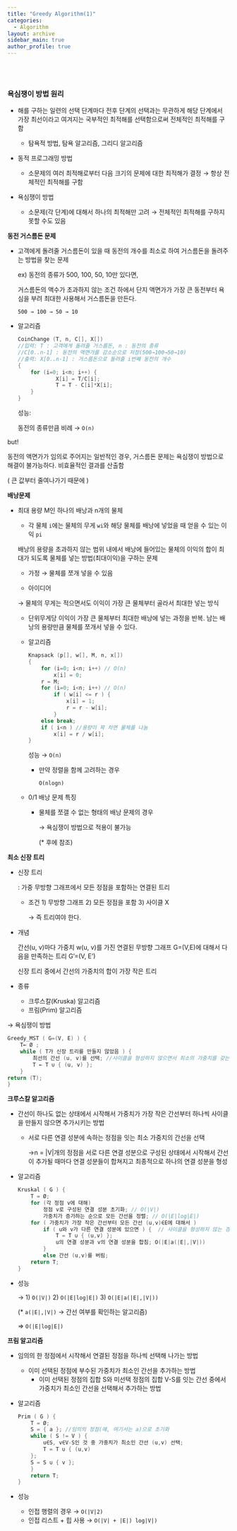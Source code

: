 ```yaml
---
title: "Greedy Algorithm(1)"
categories:
  - Algorithm
layout: archive
sidebar_main: true
author_profile: true
---
```

<br><br>


### 욕심쟁이 방법 원리

- 해를 구하는 일련의 선택 단계마다 전후 단계의 선택과는 무관하게 해당 단계에서 가장 최선이라고 여겨지는 국부적인 최적해를 선택함으로써 전체적인 최적해를 구함
    - 탐욕적 방법, 탐욕 알고리즘, 그리디 알고리즘
    
- 동적 프로그래밍 방법
    - 소문제의 여러 최적해로부터 다음 크기의 문제에 대한 최적해가 결정 → 항상 전체적인 최적해를 구함
    
- 욕심쟁이 방법
    - 소문제(각 단계)에 대해서 하나의 최적해만 고려 → 전체적인 최적해를 구하지 못할 수도 있음

**동전 거스름돈 문제**

- 고객에게 돌려줄 거스름돈이 있을 때 동전의 개수를 최소로 하여 거스름돈을 돌려주는 방법을 찾는 문제
    
    ex) 동전의 종류가 500, 100, 50, 10만 있다면, 
    
    거스름돈의 액수가 초과하지 않는 조건 하에서 단지 액면가가 가장 큰 동전부터 욕심을 부려 최대한 사용해서 거스름돈을 만든다.
    
    `500 → 100 → 50 → 10`
    
- 알고리즘
    
    ```c
    CoinChange (T, n, C[], X[])
    //입력: T : 고객에게 돌려줄 거스름돈, n : 동전의 종류
    //C[0..n-1] : 동전의 액면가를 감소순으로 저장(500→100→50→10)
    //출력: X[0..n-1] : 거스름돈으로 돌려줄 i번째 동전의 개수
    {
    	for (i=0; i<n; i++) {
    			X[i] = T/C[i];
    			T = T - C[i]*X[i];
    	}
    }
    ```
    
    성능:
    
    동전의 종류만큼 비례 → `O(n)`
    

but!

동전의 액면가가 임의로 주어지는 일반적인 경우, 거스름돈 문제는 욕심쟁이 방법으로 해결이 불가능하다. 비효율적인 결과를 산출함

( 큰 값부터 줄여나가기 때문에 )

**배낭문제**

- 최대 용량 M인 하나의 배낭과 n개의 물체
    - 각 물체 `i`에는 물체의 무게 `wi`와 해당 물체를 배낭에 넣었을 때 얻을 수 있는 이익 `pi`
    
    배낭의 용량을 초과하지 않는 범위 내에서 배낭에 들어있는 물체의 이익의 합이 최대가 되도록 물체를 넣는 방법(최대이익)을 구하는 문제
    
    - 가정 → 물체를 쪼개 넣을 수 있음
    
    - 아이디어
    
    → 물체의 무게는 적으면서도 이익이 가장 큰 물체부터 골라서 최대한 넣는 방식
    
    - 단위무게당 이익이 가장 큰 물체부터 최대한 배낭에 넣는 과정을 반복. 남는 배낭의 용량만큼 물체를 쪼개서 넣을 수 있다.
    
    - 알고리즘
        
        ```c
        Knapsack (p[], w[], M, n, x[]) 
        {
        	for (i=0; i<n; i++) // O(n) 
        		x[i] = 0; 
        	r = M;
        	for (i=0; i<n; i++) // O(n)
        		if ( w[i] <= r ) { 
        			x[i] = 1;
        			r = r - w[i]; 
        		}
        	else break;
        	if ( i<n ) //용량이 꽉 차면 물체를 나눔
        		x[i] = r / w[i];
        }
        ```
        
        성능 → `O(n)`
        
        - 만약 정렬을 함께 고려하는 경우
            
            `O(nlogn)`
            
        
    - 0/1 배낭 문제 특징
        - 물체를 쪼갤 수 없는 형태의 배낭 문제의 경우
            
            → 욕심쟁이 방법으로 적용이 불가능
            
            (* 후에 참조)
            
    

**최소 신장 트리**

- 신장 트리
    
    : 가중 무방향 그래프에서 모든 정점을 포함하는 연결된 트리
    
    - 조건 1) 무방향 그래프 2) 모든 정점을 포함 3) 사이클 X
        
        → 즉 트리여야 한다. 
        

- 개념
    
    간선(u, v)마다 가중치 w(u, v)를 가진 연결된 무방향 그래프 G=(V,E)에 대해서 다음을 만족하는 트리 G’=(V, E’)
    
    신장 트리 중에서 간선의 가중치의 합이 가장 작은 트리
    
- 종류
    - 크루스칼(Kruska) 알고리즘
    - 프림(Prim) 알고리즘

→ 욕심쟁이 방법

```c
Greedy_MST ( G=(V, E) ) {
	T← Ø ;
	while ( T가 신장 트리를 만들지 않았음 ) {
		최선의 간선 (u, v)를 선택; //사이클을 형성하지 않으면서 최소의 가중치를 갖는 간선
		T ← T ∪ { (u, v) }; 
	}
return (T); 
}
```

**크루스칼 알고리즘**

- 간선이 하나도 없는 상태에서 시작해서 가중치가 가장 작은 간선부터 하나씩 사이클을 만들지 않으면 추가시키는 방법
    - 서로 다른 연결 성분에 속하는 정점을 잇는 최소 가중치의 간선을 선택
        
        →n = |V|개의 정점을 서로 다른 연결 성분으로 구성된 상태에서 시작해서 간선이 추가될 때마다 연결 성분들이 합쳐지고 최종적으로 하나의 연결 성분을 형성
        
- 알고리즘
    
    ```c
    Kruskal ( G ) {
    	T = Ø;
    	for (각 정점 v에 대해)
    		정점 v로 구성된 연결 성분 초기화; // O(|V|)
    		가중치가 증가하는 순으로 모든 간선을 정렬; // O(|E|log|E|)
    	for ( 가중치가 가장 작은 간선부터 모든 간선 (u,v)∈E에 대해서 )
    		if ( u와 v가 다른 연결 성분에 있으면 ) {  // 사이클을 형성하지 않는 경우 
    			T = T ∪ { (u,v) };
    			u의 연결 성분과 v의 연결 성분을 합침; O(|E|a(|E|,|V|))
    		}
    		else 간선 (u,v)를 버림;
    	return T; 
    }
    ```
    
- 성능
    
    → 1) `O(|V|)` 2) `O(|E|log|E|)` 3) `O(|E|a(|E|,|V|))`
    
    (* `a(|E|,|V|)` → 간선 여부를 확인하는 알고리즘)
    
    ⇒ `O(|E|log|E|)`
    

**프림 알고리즘**

- 임의의 한 정점에서 시작해서 연결된 정점을 하나씩 선택해 나가는 방법
    - 이미 선택된 정점에 부수된 가중치가 최소인 간선을 추가하는 방법
        - 이미 선택된 정점의 집합 S와 미선택 정점의 집합 V-S를 잇는 간선 중에서 가중치가 최소인 간선을 선택해서 추가하는 방법

- 알고리즘
    
    ```c
    Prim ( G ) {
    	T = Ø;
    	S = { a }; //임의의 정점(예, 여기서는 a)으로 초기화 
    	while ( S != V ) {
    		u∈S, v∈V-S인 것 중 가중치가 최소인 간선 (u,v) 선택; 
    		T = T ∪ { (u,v) 
    	};
    	S = S ∪ { v };
    	}
    	return T;
    }
    ```
    
- 성능
    - 인접 행렬의 경우 → `O(|V|2)`
    - 인접 리스트 + 힙 사용 → `O(|V| + |E|) log|V|)`